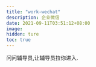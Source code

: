```yaml
---
title: "work-wechat"
description: 企业微信
date: 2021-09-11T03:51:12+08:00
image:
hidden: ture
toc: true
---
```

问问辅导员,让辅导员拉你进入.